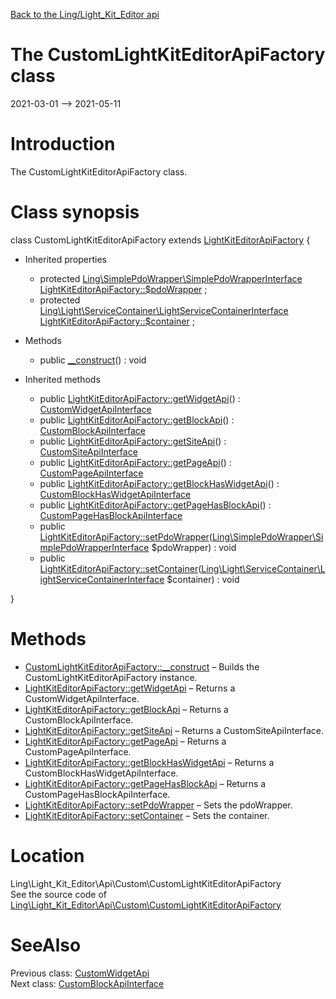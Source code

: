 [Back to the Ling/Light_Kit_Editor api](https://github.com/lingtalfi/Light_Kit_Editor/blob/master/doc/api/Ling/Light_Kit_Editor.md)



The CustomLightKitEditorApiFactory class
================
2021-03-01 --> 2021-05-11






Introduction
============

The CustomLightKitEditorApiFactory class.



Class synopsis
==============


class <span class="pl-k">CustomLightKitEditorApiFactory</span> extends [LightKitEditorApiFactory](https://github.com/lingtalfi/Light_Kit_Editor/blob/master/doc/api/Ling/Light_Kit_Editor/Api/Generated/LightKitEditorApiFactory.md)  {

- Inherited properties
    - protected [Ling\SimplePdoWrapper\SimplePdoWrapperInterface](https://github.com/lingtalfi/SimplePdoWrapper/blob/master/doc/api/Ling/SimplePdoWrapper/SimplePdoWrapperInterface.md) [LightKitEditorApiFactory::$pdoWrapper](#property-pdoWrapper) ;
    - protected [Ling\Light\ServiceContainer\LightServiceContainerInterface](https://github.com/lingtalfi/Light/blob/master/doc/api/Ling/Light/ServiceContainer/LightServiceContainerInterface.md) [LightKitEditorApiFactory::$container](#property-container) ;

- Methods
    - public [__construct](https://github.com/lingtalfi/Light_Kit_Editor/blob/master/doc/api/Ling/Light_Kit_Editor/Api/Custom/CustomLightKitEditorApiFactory/__construct.md)() : void

- Inherited methods
    - public [LightKitEditorApiFactory::getWidgetApi](https://github.com/lingtalfi/Light_Kit_Editor/blob/master/doc/api/Ling/Light_Kit_Editor/Api/Generated/LightKitEditorApiFactory/getWidgetApi.md)() : [CustomWidgetApiInterface](https://github.com/lingtalfi/Light_Kit_Editor/blob/master/doc/api/Ling/Light_Kit_Editor/Api/Custom/Interfaces/CustomWidgetApiInterface.md)
    - public [LightKitEditorApiFactory::getBlockApi](https://github.com/lingtalfi/Light_Kit_Editor/blob/master/doc/api/Ling/Light_Kit_Editor/Api/Generated/LightKitEditorApiFactory/getBlockApi.md)() : [CustomBlockApiInterface](https://github.com/lingtalfi/Light_Kit_Editor/blob/master/doc/api/Ling/Light_Kit_Editor/Api/Custom/Interfaces/CustomBlockApiInterface.md)
    - public [LightKitEditorApiFactory::getSiteApi](https://github.com/lingtalfi/Light_Kit_Editor/blob/master/doc/api/Ling/Light_Kit_Editor/Api/Generated/LightKitEditorApiFactory/getSiteApi.md)() : [CustomSiteApiInterface](https://github.com/lingtalfi/Light_Kit_Editor/blob/master/doc/api/Ling/Light_Kit_Editor/Api/Custom/Interfaces/CustomSiteApiInterface.md)
    - public [LightKitEditorApiFactory::getPageApi](https://github.com/lingtalfi/Light_Kit_Editor/blob/master/doc/api/Ling/Light_Kit_Editor/Api/Generated/LightKitEditorApiFactory/getPageApi.md)() : [CustomPageApiInterface](https://github.com/lingtalfi/Light_Kit_Editor/blob/master/doc/api/Ling/Light_Kit_Editor/Api/Custom/Interfaces/CustomPageApiInterface.md)
    - public [LightKitEditorApiFactory::getBlockHasWidgetApi](https://github.com/lingtalfi/Light_Kit_Editor/blob/master/doc/api/Ling/Light_Kit_Editor/Api/Generated/LightKitEditorApiFactory/getBlockHasWidgetApi.md)() : [CustomBlockHasWidgetApiInterface](https://github.com/lingtalfi/Light_Kit_Editor/blob/master/doc/api/Ling/Light_Kit_Editor/Api/Custom/Interfaces/CustomBlockHasWidgetApiInterface.md)
    - public [LightKitEditorApiFactory::getPageHasBlockApi](https://github.com/lingtalfi/Light_Kit_Editor/blob/master/doc/api/Ling/Light_Kit_Editor/Api/Generated/LightKitEditorApiFactory/getPageHasBlockApi.md)() : [CustomPageHasBlockApiInterface](https://github.com/lingtalfi/Light_Kit_Editor/blob/master/doc/api/Ling/Light_Kit_Editor/Api/Custom/Interfaces/CustomPageHasBlockApiInterface.md)
    - public [LightKitEditorApiFactory::setPdoWrapper](https://github.com/lingtalfi/Light_Kit_Editor/blob/master/doc/api/Ling/Light_Kit_Editor/Api/Generated/LightKitEditorApiFactory/setPdoWrapper.md)([Ling\SimplePdoWrapper\SimplePdoWrapperInterface](https://github.com/lingtalfi/SimplePdoWrapper/blob/master/doc/api/Ling/SimplePdoWrapper/SimplePdoWrapperInterface.md) $pdoWrapper) : void
    - public [LightKitEditorApiFactory::setContainer](https://github.com/lingtalfi/Light_Kit_Editor/blob/master/doc/api/Ling/Light_Kit_Editor/Api/Generated/LightKitEditorApiFactory/setContainer.md)([Ling\Light\ServiceContainer\LightServiceContainerInterface](https://github.com/lingtalfi/Light/blob/master/doc/api/Ling/Light/ServiceContainer/LightServiceContainerInterface.md) $container) : void

}






Methods
==============

- [CustomLightKitEditorApiFactory::__construct](https://github.com/lingtalfi/Light_Kit_Editor/blob/master/doc/api/Ling/Light_Kit_Editor/Api/Custom/CustomLightKitEditorApiFactory/__construct.md) &ndash; Builds the CustomLightKitEditorApiFactory instance.
- [LightKitEditorApiFactory::getWidgetApi](https://github.com/lingtalfi/Light_Kit_Editor/blob/master/doc/api/Ling/Light_Kit_Editor/Api/Generated/LightKitEditorApiFactory/getWidgetApi.md) &ndash; Returns a CustomWidgetApiInterface.
- [LightKitEditorApiFactory::getBlockApi](https://github.com/lingtalfi/Light_Kit_Editor/blob/master/doc/api/Ling/Light_Kit_Editor/Api/Generated/LightKitEditorApiFactory/getBlockApi.md) &ndash; Returns a CustomBlockApiInterface.
- [LightKitEditorApiFactory::getSiteApi](https://github.com/lingtalfi/Light_Kit_Editor/blob/master/doc/api/Ling/Light_Kit_Editor/Api/Generated/LightKitEditorApiFactory/getSiteApi.md) &ndash; Returns a CustomSiteApiInterface.
- [LightKitEditorApiFactory::getPageApi](https://github.com/lingtalfi/Light_Kit_Editor/blob/master/doc/api/Ling/Light_Kit_Editor/Api/Generated/LightKitEditorApiFactory/getPageApi.md) &ndash; Returns a CustomPageApiInterface.
- [LightKitEditorApiFactory::getBlockHasWidgetApi](https://github.com/lingtalfi/Light_Kit_Editor/blob/master/doc/api/Ling/Light_Kit_Editor/Api/Generated/LightKitEditorApiFactory/getBlockHasWidgetApi.md) &ndash; Returns a CustomBlockHasWidgetApiInterface.
- [LightKitEditorApiFactory::getPageHasBlockApi](https://github.com/lingtalfi/Light_Kit_Editor/blob/master/doc/api/Ling/Light_Kit_Editor/Api/Generated/LightKitEditorApiFactory/getPageHasBlockApi.md) &ndash; Returns a CustomPageHasBlockApiInterface.
- [LightKitEditorApiFactory::setPdoWrapper](https://github.com/lingtalfi/Light_Kit_Editor/blob/master/doc/api/Ling/Light_Kit_Editor/Api/Generated/LightKitEditorApiFactory/setPdoWrapper.md) &ndash; Sets the pdoWrapper.
- [LightKitEditorApiFactory::setContainer](https://github.com/lingtalfi/Light_Kit_Editor/blob/master/doc/api/Ling/Light_Kit_Editor/Api/Generated/LightKitEditorApiFactory/setContainer.md) &ndash; Sets the container.





Location
=============
Ling\Light_Kit_Editor\Api\Custom\CustomLightKitEditorApiFactory<br>
See the source code of [Ling\Light_Kit_Editor\Api\Custom\CustomLightKitEditorApiFactory](https://github.com/lingtalfi/Light_Kit_Editor/blob/master/Api/Custom/CustomLightKitEditorApiFactory.php)



SeeAlso
==============
Previous class: [CustomWidgetApi](https://github.com/lingtalfi/Light_Kit_Editor/blob/master/doc/api/Ling/Light_Kit_Editor/Api/Custom/Classes/CustomWidgetApi.md)<br>Next class: [CustomBlockApiInterface](https://github.com/lingtalfi/Light_Kit_Editor/blob/master/doc/api/Ling/Light_Kit_Editor/Api/Custom/Interfaces/CustomBlockApiInterface.md)<br>

